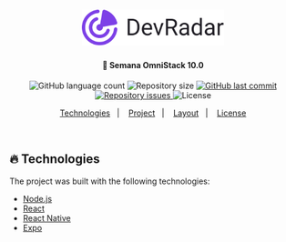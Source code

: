 <h1 align="center">
    <img alt="DevRadar" title="#delicinha" src=".github/devradar.svg" width="250px" />
</h1>

<h4 align="center">
  🚀 Semana OmniStack 10.0
</h4>

<p align="center">
  <img alt="GitHub language count" src="https://img.shields.io/github/languages/count/jpcmf/DevRadar">

  <img alt="Repository size" src="https://img.shields.io/github/repo-size/jpcmf/DevRadar">
  
  <a href="https://github.com/jpcmf/DevRadar/commits/master">
    <img alt="GitHub last commit" src="https://img.shields.io/github/last-commit/jpcmf/DevRadar">
  </a>

  <a href="https://github.com/jpcmf/DevRadar/issues">
    <img alt="Repository issues" src="https://img.shields.io/github/issues/jpcmf/DevRadar">
  </a>
  
  <img alt="License" src="https://img.shields.io/badge/license-MIT-brightgreen">
</p>

<p align="center">
  <a href="#fire-techs">Technologies</a>&nbsp;&nbsp;&nbsp;|&nbsp;&nbsp;&nbsp;
  <a href="#-project">Project</a>&nbsp;&nbsp;&nbsp;|&nbsp;&nbsp;&nbsp;
  <a href="#-layout">Layout</a>&nbsp;&nbsp;&nbsp;|&nbsp;&nbsp;&nbsp;
  <a href="#memo-license">License</a>
</p>

<br>

## :fire: Technologies

The project was built with the following technologies:

- [Node.js](https://nodejs.org/en/)
- [React](https://reactjs.org)
- [React Native](https://facebook.github.io/react-native/)
- [Expo](https://expo.io/)
